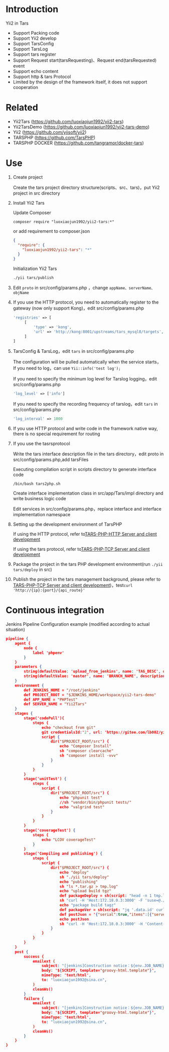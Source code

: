 # Introduction
Yii2 in Tars
* Support Packing code
* Support Yii2 develop
* Support TarsConfig
* Support TarsLog
* Support tars register
* Support Request start(tarsRequesting)、Request end(tarsRequested) event
* Support echo content
* Support http & tars Protocol
* Limited by the design of the framework itself, it does not support cooperation

# Related
* Yii2Tars (https://github.com/luoxiaojun1992/yii2-tars)
* Yii2TarsDemo (https://github.com/luoxiaojun1992/yii2-tars-demo)
* Yii2 (https://github.com/yiisoft/yii2)
* TARSPHP (https://github.com/TarsPHP)
* TARSPHP DOCKER (https://github.com/tangramor/docker-tars)

# Use
1. Create project

   Create the tars project directory structure(scripts、src、tars)，put Yii2 project in src directory

2. Install Yii2 Tars

   Update Composer 

   ```shell
   composer require "luoxiaojun1992/yii2-tars:*"
   ```

   or add requirement to composer.json

   ```json
   {
     "require": {
       "luoxiaojun1992/yii2-tars": "*"
     }
   }
   ```
   
   Initialization Yii2 Tars

   ```
   ./yii tars/publish
   ```

3. Edit `proto` in src/config/params.php ，change `appName、serverName、objName`

4. If you use the HTTP protocol, you need to automatically register to the gateway (now only support Kong)，edit src/config/params.php

   ```php
   'registries' => [
        [
            'type' => 'kong',
            'url' => 'http://kong:8001/upstreams/tars_mysql8/targets', //Fill in according to the actual situation
        ]
   ]
   ```

5. TarsConfig & TarsLog，edit `tars` in src/config/params.php

   The configuration will be pulled automatically when the service starts，If you need to log，can use ```Yii::info('test log');```
   
   If you need to specify the minimum log level for Tarslog logging，edit src/config/params.php
   
   ```php
   'log_level' => ['info']
   ```

   If you need to specify the recording frequency of tarslog，edit `tars` in src/config/params.php

   ```php
   'log_interval' => 1000
   ```

6. If you use HTTP protocol and write code in the framework native way, there is no special requirement for routing

7. If you use the tasrsprotocol

   Write the tars interface description file in the tars directory，edit proto in src/config/params.php,add tarsFiles

   Executing compilation script in scripts directory to generate interface code

   ```shell
   /bin/bash tars2php.sh
   ```

   Create interface implementation class in src/app/Tars/impl directory and write business logic code

   Edit services in src/config/params.php，replace interface and interface implementation namespace


8. Setting up the development environment of TarsPHP

   If using the HTTP protocol, refer to[TARS-PHP-HTTP Server and client development](https://tangramor.gitlab.io/tars-docker-guide/3.TARS-PHP-HTTP%E6%9C%8D%E5%8A%A1%E7%AB%AF%E4%B8%8E%E5%AE%A2%E6%88%B7%E7%AB%AF%E5%BC%80%E5%8F%91/)

   If using the tars protocol, refer to[TARS-PHP-TCP Server and client development](https://tangramor.gitlab.io/tars-docker-guide/2.TARS-PHP-TCP%E6%9C%8D%E5%8A%A1%E7%AB%AF%E4%B8%8E%E5%AE%A2%E6%88%B7%E7%AB%AF%E5%BC%80%E5%8F%91/)

9. Package the project in the tars PHP development environment(run ```./yii tars/deploy``` in src)

10. Publish the project in the tars management background, please refer to [TARS-PHP-TCP Server and client development](https://tangramor.gitlab.io/tars-docker-guide/2.TARS-PHP-TCP%E6%9C%8D%E5%8A%A1%E7%AB%AF%E4%B8%8E%E5%AE%A2%E6%88%B7%E7%AB%AF%E5%BC%80%E5%8F%91/))，test```curl 'http://{ip}:{port}/{api_route}'```

# Continuous integration
Jenkins Pipeline Configuration example (modified according to actual situation)
```json
pipeline {
    agent {
        node {
            label 'phpenv'
        }
    }
    parameters { 
        string(defaultValue: 'upload_from_jenkins', name: 'TAG_DESC', description: 'description' )
        string(defaultValue: 'master', name: 'BRANCH_NAME', description: 'git brunch，such as：develop,master  default: master')
    }
    environment {
        def JENKINS_HOME = "/root/jenkins"
        def PROJECT_ROOT = "$JENKINS_HOME/workspace/yii2-tars-demo"
        def APP_NAME = "PHPTest"
        def SERVER_NAME = "Yii2Tars"
    }
    stages {
        stage('codePull'){
            steps {
                echo "checkout from git"
                git credentialsId:'2', url: 'https://gitee.com/lb002/yii2-tars-demo', branch: "${env.BRANCH_NAME}"
                script {
                    dir("$PROJECT_ROOT/src") {
                        echo "Composer Install"
                        sh "composer clearcache"
                        sh "composer install -vvv"
                    }
                }
            }
        }
        stage('unitTest') {
            steps {
                script {
                    dir("$PROJECT_ROOT/src") {
                        echo "phpunit test"
                        //sh "vendor/bin/phpunit tests/"
                        echo "valgrind test"
                    }
                }
            }
        }
        stage('coverageTest') {
            steps {
                echo "LCOV coverageTest"
            }
        }
        stage('Compiling and publishing') {
            steps {
                script {
                    dir("$PROJECT_ROOT/src") {
                        echo "deploy"
                        sh "./yii tars/deploy"
                        echo "publishing"
                        sh "ls *.tar.gz > tmp.log"
                        echo "upload build tgz"
                        def packageDeploy = sh(script: "head -n 1 tmp.log", returnStdout: true).trim()
                        sh "curl -H 'Host:172.18.0.3:3000' -F 'suse=@./${packageDeploy}' -F 'application=${APP_NAME}' -F 'module_name=${SERVER_NAME}' -F 'comment=${env.TAG_DESC}' http://172.18.0.3:3000/pages/server/api/upload_patch_package > curl.log"
                        echo "package build tagz"
                        def packageVer = sh(script: "jq '.data.id' curl.log", returnStdout: true).trim()
                        def postJson = '{"serial":true,"items":[{"server_id":"35","command":"patch_tars","parameters":{"patch_id":' + packageVer + ',"bak_flag":false,"update_text":"${env.TAG_DESC}"}}]}'
                        echo postJson
                        sh "curl -H 'Host:172.18.0.3:3000' -H 'Content-Type:application/json' -X POST --data '${postJson}' http://172.18.0.3:3000/pages/server/api/add_task"
                    }
                }
            }
        }
    }
    post {
        success {
            emailext (
                subject: "[jenkins]Construction notice：${env.JOB_NAME} brunch: ${env.BRANCH_NAME} - Build# ${env.BUILD_NUMBER} success  !",
                body: '${SCRIPT, template="groovy-html.template"}',
                mimeType: 'text/html',
                to: "luoxiaojun1992@sina.cn",
            )
            cleanWs()
        }
        failure {
            emailext (
                subject: "[jenkins]Construction notice：${env.JOB_NAME} brunch: ${env.BRANCH_NAME} - Build# ${env.BUILD_NUMBER} fail** !",
                body: '${SCRIPT, template="groovy-html.template"}',
                mimeType: 'text/html',
                to: "luoxiaojun1992@sina.cn",
            )
            cleanWs()
        }
    }
}
```
